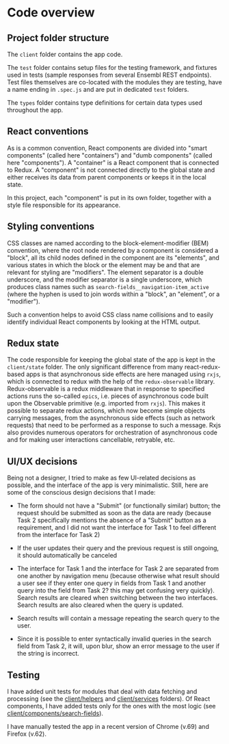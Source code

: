 # Code overview

## Project folder structure
The `client` folder contains the app code.

The `test` folder contains setup files for the testing framework, and fixtures used in tests (sample responses from several Ensembl REST endpoints). Test files themselves are co-located with the modules they are testing, have a name ending in `.spec.js` and are put in dedicated `test` folders.

The `types` folder contains type definitions for certain data types used throughout the app.

## React conventions
As is a common convention, React components are divided into "smart components" (called here "containers") and "dumb components" (called here "components"). A "container" is a React component that is connected to Redux. A "component" is not connected directly to the global state and either receives its data from parent components or keeps it in the local state.

In this project, each "component" is put in its own folder, together with a style file responsible for its appearance.

## Styling conventions
CSS classes are named according to the block-element-modifier (BEM) convention, where the root node rendered by a component is considered a "block", all its child nodes defined in the component are its "elements", and various states in which the block or the element may be and that are relevant for styling are "modifiers". The element separator is a double underscore, and the modifier separator is a single underscore, which produces class names such as `search-fields__navigation-item_active` (where the hyphen is used to join words within a "block", an "element", or a "modifier").

Such a convention helps to avoid CSS class name collisions and to easily identify individual React components by looking at the HTML output.

## Redux state
The code responsible for keeping the global state of the app is kept in the `client/state` folder. The only significant difference from many react-redux-based apps is that asynchronous side effects are here managed using `rxjs`, which is connected to redux with the help of the `redux-observable` library. Redux-observable is a redux middleware that in response to specified actions runs the so-called `epics`, i.e. pieces of asynchronous code built upon the Observable primitive (e.g. imported from `rxjs`). This makes it possible to separate redux actions, which now become simple objects carrying messages, from the asynchronous side effects (such as network requests) that need to be performed as a response to such a message. Rxjs also provides numerous operators for orchestration of asynchronous code and for making user interactions cancellable, retryable, etc.

## UI/UX decisions
Being not a designer, I tried to make as few UI-related decisions as possible, and the interface of the app is very minimalistic. Still, here are some of the conscious design decisions that I made:

- The form should not have a "Submit" (or functionally similar) button; the request should be submitted as soon as the data are ready (because Task 2 specifically mentions the absence of a "Submit" button as a requirement, and I did not want the interface for Task 1 to feel different from the interface for Task 2)

- If the user updates their query and the previous request is still ongoing, it should automatically be canceled

- The interface for Task 1 and the interface for Task 2 are separated from one another by navigation menu (because otherwise what result should a user see if they enter one query in fields from Task 1 and another query into the field from Task 2? this may get confusing very quickly). Search results are cleared when switching between the two interfaces. Search results are also cleared when the query is updated.

- Search results will contain a message repeating the search query to the user.

- Since it is possible to enter syntactically invalid queries in the search field from Task 2, it will, upon blur, show an error message to the user if the string is incorrect.

## Testing
I have added unit tests for modules that deal with data fetching and processing (see the [client/helpers](../client/helpers) and [client/services](../client/services) folders). Of React components, I have added tests only for the ones with the most logic (see [client/components/search-fields]('../client/components/search-fields')).

I have manually tested the app in a recent version of Chrome (v.69) and Firefox (v.62).
